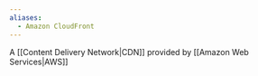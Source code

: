 ```yaml
---
aliases:
  - Amazon CloudFront
---
```

A [[Content Delivery Network|CDN]] provided by [[Amazon Web Services|AWS]]
